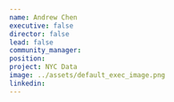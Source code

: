 ```yaml
---
name: Andrew Chen
executive: false
director: false
lead: false
community_manager:   
position:  
project: NYC Data
image: ../assets/default_exec_image.png
linkedin: 
---
```


